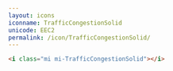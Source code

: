 ```yaml
---
layout: icons
iconname: TrafficCongestionSolid
unicode: EEC2
permalink: /icon/TrafficCongestionSolid/
---
```


``` html
<i class="mi mi-TrafficCongestionSolid"></i>
```
